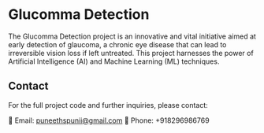 # Glucomma Detection

The Glucomma Detection project is an innovative and vital initiative aimed at early detection of glaucoma, a chronic eye disease that can lead to irreversible vision loss if left untreated. This project harnesses the power of Artificial Intelligence (AI) and Machine Learning (ML) techniques.

## Contact

For the full project code and further inquiries, please contact:

📧 Email: puneethspunii@gmail.com
📱 Phone: +918296986769
